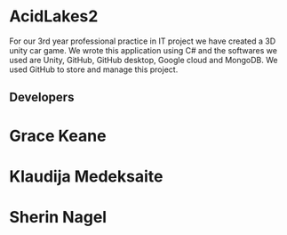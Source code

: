 # AcidLakes2
For our 3rd year professional practice in IT project we have created a 3D unity car game. We wrote this application using C# and the softwares we used are Unity, GitHub, GitHub desktop, Google cloud and MongoDB. We used GitHub to store and manage this project.

## Developers

# Grace Keane

# Klaudija Medeksaite

# Sherin Nagel
